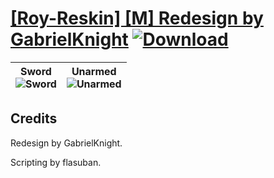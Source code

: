 # [\[Roy-Reskin\] \[M\] Redesign by GabrielKnight](https://git.io/Jisyc) [![Download](https://img.shields.io/badge/Download--red?style=social&logo=github)](https://git.io/Jisyi)

| <b>Sword</b><br/><img alt="Sword" src="https://git.io/JisP4"/> | <b>Unarmed</b><br/><img alt="Unarmed" src="https://git.io/JisMZ"/> |
| :---: | :---: |

## Credits

Redesign by GabrielKnight. 

Scripting by flasuban.

